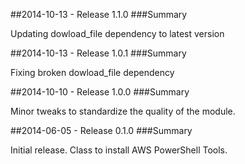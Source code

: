 ##2014-10-13 - Release 1.1.0
###Summary

  Updating dowload_file dependency to latest version

##2014-10-13 - Release 1.0.1
###Summary

  Fixing broken dowload_file dependency

##2014-10-10 - Release 1.0.0
###Summary

  Minor tweaks to standardize the quality of the module.

##2014-06-05 - Release 0.1.0
###Summary

  Initial release. Class to install AWS PowerShell Tools.
